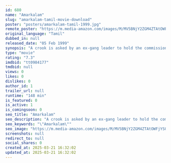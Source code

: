 ```yaml
---
id: 680
name: "Amarkalam"
slug: "amarkalam-tamil-movie-download"
poster: "posters/amarkalam-tamil-1999.jpg"
remote_poster: "https://m.media-amazon.com/images/M/MV5BNjY2ZGM4ZTAtOWFjYS00ZWI2LWFkN2UtN2Q5NjUxNjk3NGFmXkEyXkFqcGdeQXVyODEzOTQwNTY@._V1_SX300.jpg"
original_language: "Tamil"
dubbed_in: null
released_date: "05 Feb 1999"
synopsis: "A crook is asked by an ex-gang leader to hold the commissioner's daughter captive for two days to ruin the family's honor. The girl while captive falls in love with the crook, but he rejects her."
type: "movie"
rating: "7.3"
imdbid: "tt0984177"
tmdbid: null
views: 0
likes: 0
dislikes: 0
author_id: 1
trailer_url: null
runtime: "148 min"
is_featured: 0
is_active: 1
is_comingsoon: 0
seo_title: "Amarkalam"
seo_description: "A crook is asked by an ex-gang leader to hold the commissioner's daughter captive for two days to ruin the family's honor. The girl while captive falls in love with the crook, but he rejects her."
seo_keywords: "\"Amarkalam\""
seo_image: "https://m.media-amazon.com/images/M/MV5BNjY2ZGM4ZTAtOWFjYS00ZWI2LWFkN2UtN2Q5NjUxNjk3NGFmXkEyXkFqcGdeQXVyODEzOTQwNTY@._V1_SX300.jpg"
screenshots: null
redirect_to: null
social_shares: 0
created_at: 2025-03-21 16:32:02
updated_at: 2025-03-21 16:32:02
---
```


